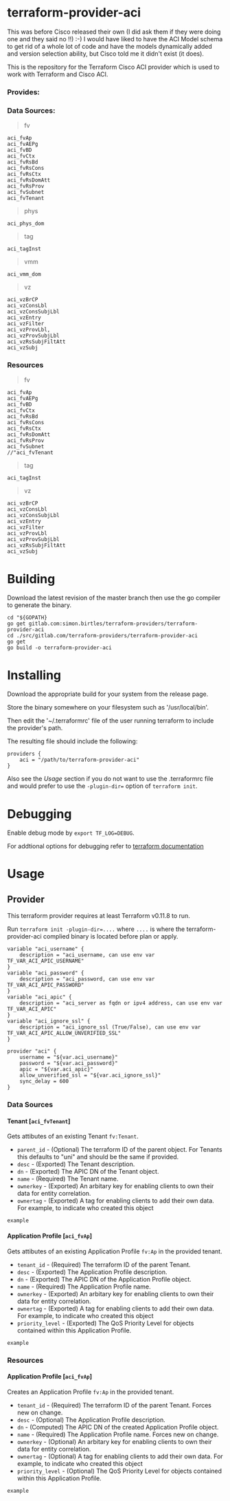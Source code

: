 # terraform-provider-aci

This was before Cisco released their own (I did ask them if they were doing one and they said no !!) :-) I would have liked to have the ACI Model schema to get rid of a whole lot of code and have the models dynamically added and version selection ability, but Cisco told me it didn't exist (it does).

This is the repository for the Terraform Cisco ACI provider which is used to work with Terraform and Cisco ACI.

### Provides:

### Data Sources:

> fv

```
aci_fvAp
aci_fvAEPg
aci_fvBD
aci_fvCtx
aci_fvRsBd
aci_fvRsCons
aci_fvRsCtx
aci_fvRsDomAtt
aci_fvRsProv
aci_fvSubnet
aci_fvTenant
```

> phys

```
aci_phys_dom
```

> tag

```
aci_tagInst
```

> vmm

```
aci_vmm_dom
```

> vz

```
aci_vzBrCP
aci_vzConsLbl
aci_vzConsSubjLbl
aci_vzEntry
aci_vzFilter
aci_vzProvLbl,
aci_vzProvSubjLbl
aci_vzRsSubjFiltAtt
aci_vzSubj
```

### Resources

> fv

```
aci_fvAp
aci_fvAEPg
aci_fvBD
aci_fvCtx
aci_fvRsBd
aci_fvRsCons
aci_fvRsCtx
aci_fvRsDomAtt
aci_fvRsProv
aci_fvSubnet
//"aci_fvTenant
```

> tag

```
aci_tagInst
```

> vz

```
aci_vzBrCP
aci_vzConsLbl
aci_vzConsSubjLbl
aci_vzEntry
aci_vzFilter
aci_vzProvLbl
aci_vzProvSubjLbl
aci_vzRsSubjFiltAtt
aci_vzSubj
```

# Building

Download the latest revision of the master branch then use the go compiler to generate the binary.

```
cd "${GOPATH}
go get gitlab.com:simon.birtles/terraform-providers/terraform-provider-aci
cd ./src/gitlab.com/terraform-providers/terraform-provider-aci
go get
go build -o terraform-provider-aci
```

# Installing

Download the appropriate build for your system from the release page.

Store the binary somewhere on your filesystem such as '/usr/local/bin'.

Then edit the '~/.terraformrc' file of the user running terraform to include the provider's path.

The resulting file should include the following:

```
providers {
    aci = "/path/to/terraform-provider-aci"
}
```

Also see the _Usage_ section if you do not want to use the .terraformrc file and would prefer to use the `-plugin-dir=` option of `terraform init`.

# Debugging

Enable debug mode by `export TF_LOG=DEBUG`.

For addtional options for debugging refer to [terraform documentation](https://www.terraform.io/docs/internals/debugging.html)

# Usage

## Provider

This terraform provider requires at least Terraform v0.11.8 to run.

Run `terraform init -plugin-dir=....` where `....` is where the terraform-provider-aci complied binary is located before plan or apply.

```
variable "aci_username" {
    description = "aci_username, can use env var TF_VAR_ACI_APIC_USERNAME"
}
variable "aci_password" {
    description = "aci_password, can use env var TF_VAR_ACI_APIC_PASSWORD"
}
variable "aci_apic" {
    description = "aci_server as fqdn or ipv4 address, can use env var TF_VAR_ACI_APIC"
}
variable "aci_ignore_ssl" {
    description = "aci_ignore_ssl (True/False), can use env var TF_VAR_ACI_APIC_ALLOW_UNVERIFIED_SSL"
}

provider "aci" {
    username = "${var.aci_username}"
    password = "${var.aci_password}"
    apic = "${var.aci_apic}"
    allow_unverified_ssl = "${var.aci_ignore_ssl}"
    sync_delay = 600
}
```

### Data Sources

#### Tenant [`aci_fvTenant`]

Gets attibutes of an existing Tenant `fv:Tenant`.

- `parent_id` - (Optional) The terraform ID of the parent object. For Tenants this defaults to "uni" and should be the same if provided.
- `desc` - (Exported) The Tenant description.
- `dn` - (Exported) The APIC DN of the Tenant object.
- `name` - (Required) The Tenant name.
- `ownerkey` - (Exported) An arbitary key for enabling clients to own their data for entity correlation.
- `ownertag` - (Exported) A tag for enabling clients to add their own data. For example, to indicate who created this object

```
example
```

#### Application Profile [`aci_fvAp`]

Gets attibutes of an existing Application Profile `fv:Ap` in the provided tenant.

- `tenant_id` - (Required) The terraform ID of the parent Tenant.
- `desc` - (Exported) The Application Profile description.
- `dn` - (Exported) The APIC DN of the Application Profile object.
- `name` - (Required) The Application Profile name.
- `ownerkey` - (Exported) An arbitary key for enabling clients to own their data for entity correlation.
- `ownertag` - (Exported) A tag for enabling clients to add their own data. For example, to indicate who created this object
- `priority_level` - (Exported) The QoS Priority Level for objects contained within this Application Profile.

```
example
```

### Resources

#### Application Profile [`aci_fvAp`]

Creates an Application Profile `fv:Ap` in the provided tenant.

- `tenant_id` - (Required) The terraform ID of the parent Tenant. Forces new on change.
- `desc` - (Optional) The Application Profile description.
- `dn` - (Computed) The APIC DN of the created Application Profile object.
- `name` - (Required) The Application Profile name. Forces new on change.
- `ownerkey` - (Optional) An arbitary key for enabling clients to own their data for entity correlation.
- `ownertag` - (Optional) A tag for enabling clients to add their own data. For example, to indicate who created this object
- `priority_level` - (Optional) The QoS Priority Level for objects contained within this Application Profile.

```
example
```
